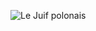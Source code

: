 ![Le Juif polonais](https://upload.wikimedia.org/wikipedia/commons/thumb/b/bd/Ouster_OS1-64_lidar_point_cloud_of_intersection_of_Folsom_and_Dore_St%2C_San_Francisco.png/500px-Ouster_OS1-64_lidar_point_cloud_of_intersection_of_Folsom_and_Dore_St%2C_San_Francisco.png)
